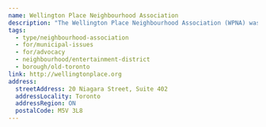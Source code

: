 ```yaml
---
name: Wellington Place Neighbourhood Association
description: "The Wellington Place Neighbourhood Association (WPNA) was formed in recent years to represent the interests of the vibrant and growing residential and business community, the people who live and work in the area bounded by Adelaide, Peter, Front and Bathurst. Our focus is to work with the City and area developers to improve urban design and public amenities, while respecting the rich heritage of the area, and ensuring that new development and public initiatives contribute to the form and character of the neighbourhood."
tags:
  - type/neighbourhood-association
  - for/municipal-issues
  - for/advocacy
  - neighbourhood/entertainment-district
  - borough/old-toronto
link: http://wellingtonplace.org
address:
  streetAddress: 20 Niagara Street, Suite 402
  addressLocality: Toronto
  addressRegion: ON
  postalCode: M5V 3L8
---
```

